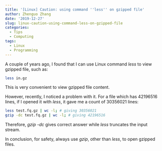 ```yaml
---
title: '[Linux] Caution: using command ''less'' on gzipped file'
author: Zhenguo Zhang
date: '2019-12-27'
slug: linux-caution-using-command-less-on-gzipped-file
categories:
  - Tips
  - Computing
tags:
  - Linux
  - Programming
---
```


A couple of years ago, I found that I can use Linux command *less*
to view gzipped file, such as:

```bash
less in.gz
```

This is very convenient to view gzipped file content.

However, recently, I noticed a problem with it. For a file which
has 42196516 lines, if I opened it with *less*, it gave me a count
of 30356021 lines:

```bash
less test.fq.gz | wc -l; # giving 30356021
gzip -dc test.fq.gz | wc -l; # giving 42196516
```

Therefore, *gzip -dc* gives correct answer while *less* truncates
the input stream.

In conclusion, for safety, always use *gzip*, other than *less*,
to open gzipped files.

